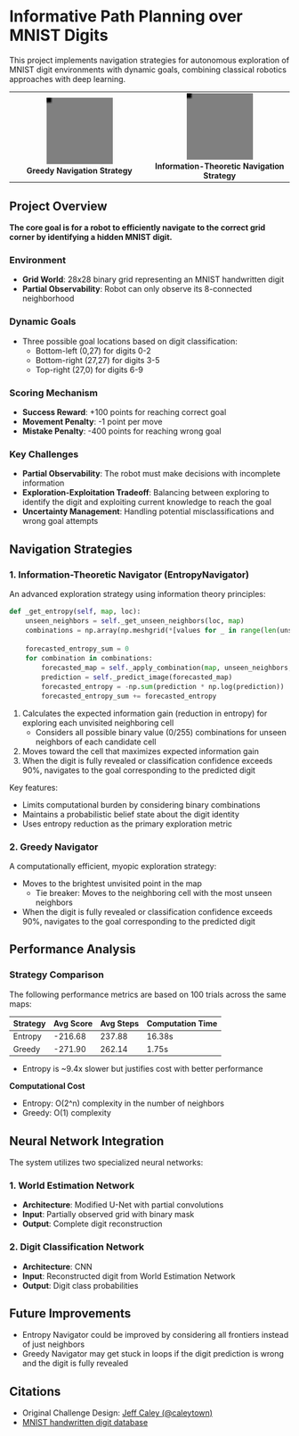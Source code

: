 # Informative Path Planning over MNIST Digits

This project implements navigation strategies for autonomous exploration of MNIST digit environments with dynamic goals, combining classical robotics approaches with deep learning.

<div align="center">
<table>
<tr>
<td align="center" width="50%">
    <img src="assets/greedy_trajectories.gif" alt="Greedy exploration visualization" width="50%"/><br>
    <b>Greedy Navigation Strategy</b>
</td>
<td align="center" width="50%">
    <img src="assets/entropy_trajectories.gif" alt="Entropy-based exploration visualization" width="50%"/><br>
    <b>Information-Theoretic Navigation Strategy</b>
</td>
</tr>
</table>
</div>

## Project Overview
**The core goal is for a robot to efficiently navigate to the correct grid corner by identifying a hidden MNIST digit.**
### Environment
- **Grid World**: 28x28 binary grid representing an MNIST handwritten digit
- **Partial Observability**: Robot can only observe its 8-connected neighborhood

### Dynamic Goals
- Three possible goal locations based on digit classification:
  - Bottom-left (0,27) for digits 0-2
  - Bottom-right (27,27) for digits 3-5
  - Top-right (27,0) for digits 6-9
 
### Scoring Mechanism
- **Success Reward**: +100 points for reaching correct goal
- **Movement Penalty**: -1 point per move
- **Mistake Penalty**: -400 points for reaching wrong goal

### Key Challenges
- **Partial Observability**: The robot must make decisions with incomplete information
- **Exploration-Exploitation Tradeoff**: Balancing between exploring to identify the digit and exploiting current knowledge to reach the goal
- **Uncertainty Management**: Handling potential misclassifications and wrong goal attempts

## Navigation Strategies

### 1. Information-Theoretic Navigator (EntropyNavigator)
An advanced exploration strategy using information theory principles:

```python
def _get_entropy(self, map, loc):
    unseen_neighbors = self._get_unseen_neighbors(loc, map)
    combinations = np.array(np.meshgrid(*[values for _ in range(len(unseen_neighbors))]))
    
    forecasted_entropy_sum = 0
    for combination in combinations:
        forecasted_map = self._apply_combination(map, unseen_neighbors, combination)
        prediction = self._predict_image(forecasted_map)
        forecasted_entropy = -np.sum(prediction * np.log(prediction))
        forecasted_entropy_sum += forecasted_entropy
```
1. Calculates the expected information gain (reduction in entropy) for exploring each unvisited neighboring cell
   - Considers all possible binary value (0/255) combinations for unseen neighbors of each candidate cell
2. Moves toward the cell that maximizes expected information gain
3. When the digit is fully revealed or classification confidence exceeds 90%, navigates to the goal corresponding to the predicted digit

Key features:
- Limits computational burden by considering binary combinations
- Maintains a probabilistic belief state about the digit identity
- Uses entropy reduction as the primary exploration metric

### 2. Greedy Navigator
A computationally efficient, myopic exploration strategy:
- Moves to the brightest unvisited point in the map
  - Tie breaker: Moves to the neighboring cell with the most unseen neighbors
- When the digit is fully revealed or classification confidence exceeds 90%, navigates to the goal corresponding to the predicted digit

## Performance Analysis

### Strategy Comparison

The following performance metrics are based on 100 trials across the same maps:

| Strategy | Avg Score | Avg Steps | Computation Time |
|----------|-----------|-----------|-----------------|
| Entropy  | -216.68   | 237.88    | 16.38s         |
| Greedy   | -271.90   | 262.14    | 1.75s          |

- Entropy is ~9.4x slower but justifies cost with better performance

 **Computational Cost**
   - Entropy: O(2^n) complexity in the number of neighbors
   - Greedy: O(1) complexity

## Neural Network Integration

The system utilizes two specialized neural networks:

### 1. World Estimation Network
- **Architecture**: Modified U-Net with partial convolutions
- **Input**: Partially observed grid with binary mask
- **Output**: Complete digit reconstruction

### 2. Digit Classification Network
- **Architecture**: CNN
- **Input**: Reconstructed digit from World Estimation Network
- **Output**: Digit class probabilities

## Future Improvements
- Entropy Navigator could be improved by considering all frontiers instead of just neighbors
- Greedy Navigator may get stuck in loops if the digit prediction is wrong and the digit is fully revealed

## Citations
- Original Challenge Design: [Jeff Caley (@caleytown)](https://github.com/caleytown)
- [MNIST handwritten digit database](http://yann.lecun.com/exdb/mnist/)

